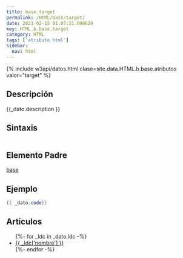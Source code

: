 ```yaml
---
title: base.target
permalink: /HTML/base/target/
date: 2021-02-15 01:07:21.098620
key: HTML.b.base.target
category: HTML
tags: ['atributo html']
sidebar: 
  nav: html
---
```


{% include w3api/datos.html clase=site.data.HTML.b.base.atributos valor="target" %}

## Descripción
{{_dato.description }}

## Sintaxis
~~~html
~~~

## Elemento Padre
[base](/HTML/base/)

## Ejemplo
~~~java
{{ _dato.code}}
~~~

## Artículos
<ul>
{%- for _ldc in _dato.ldc -%}
   <li>
       <a href="{{_ldc['url'] }}">{{ _ldc['nombre'] }}</a>
   </li>
{%- endfor -%}
</ul>
